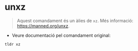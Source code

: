 # unxz

> Aquest comandament és un àlies de `xz`.
> Més informació: <https://manned.org/unxz>.

- Veure documentació pel comandament original:

`tldr xz`
